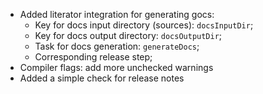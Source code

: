 * Added literator integration for generating gocs: 
  + Key for docs input directory (sources): `docsInputDir`; 
  + Key for docs output directory: `docsOutputDir`; 
  + Task for docs generation: `generateDocs`; 
  + Corresponding release step;
* Compiler flags: add more unchecked warnings
* Added a simple check for release notes
